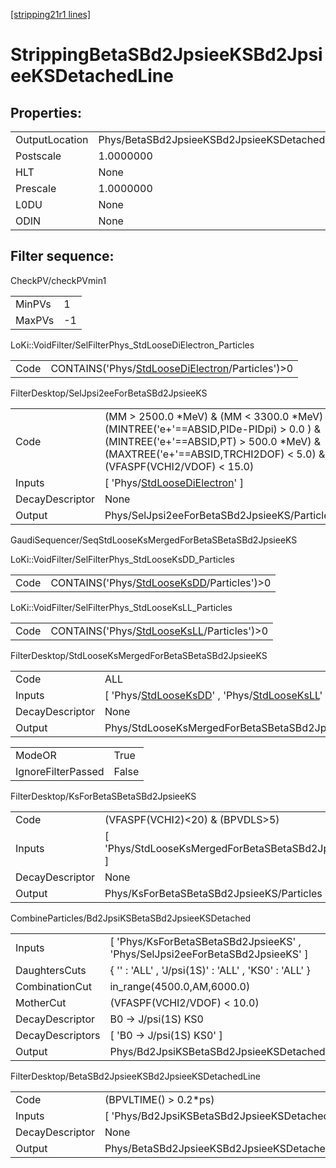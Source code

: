 [[stripping21r1 lines]](./stripping21r1-index)

# StrippingBetaSBd2JpsieeKSBd2JpsieeKSDetachedLine

## Properties:

|                |                                                        |
|----------------|--------------------------------------------------------|
| OutputLocation | Phys/BetaSBd2JpsieeKSBd2JpsieeKSDetachedLine/Particles |
| Postscale      | 1.0000000                                              |
| HLT            | None                                                   |
| Prescale       | 1.0000000                                              |
| L0DU           | None                                                   |
| ODIN           | None                                                   |

## Filter sequence:

CheckPV/checkPVmin1

|        |     |
|--------|-----|
| MinPVs | 1   |
| MaxPVs | -1  |

LoKi::VoidFilter/SelFilterPhys_StdLooseDiElectron_Particles

|      |                                                                                                        |
|------|--------------------------------------------------------------------------------------------------------|
| Code | CONTAINS('Phys/[StdLooseDiElectron](./stripping21r1-commonparticles-stdloosedielectron)/Particles')\>0 |

FilterDesktop/SelJpsi2eeForBetaSBd2JpsieeKS

|                 |                                                                                                                                                                                                             |
|-----------------|-------------------------------------------------------------------------------------------------------------------------------------------------------------------------------------------------------------|
| Code            | (MM \> 2500.0 \*MeV) & (MM \< 3300.0 \*MeV) & (MINTREE('e+'==ABSID,PIDe-PIDpi) \> 0.0 ) & (MINTREE('e+'==ABSID,PT) \> 500.0 \*MeV) & (MAXTREE('e+'==ABSID,TRCHI2DOF) \< 5.0) & (VFASPF(VCHI2/VDOF) \< 15.0) |
| Inputs          | [ 'Phys/[StdLooseDiElectron](./stripping21r1-commonparticles-stdloosedielectron)' ]                                                                                                                       |
| DecayDescriptor | None                                                                                                                                                                                                        |
| Output          | Phys/SelJpsi2eeForBetaSBd2JpsieeKS/Particles                                                                                                                                                                |

GaudiSequencer/SeqStdLooseKsMergedForBetaSBetaSBd2JpsieeKS

LoKi::VoidFilter/SelFilterPhys_StdLooseKsDD_Particles

|      |                                                                                            |
|------|--------------------------------------------------------------------------------------------|
| Code | CONTAINS('Phys/[StdLooseKsDD](./stripping21r1-commonparticles-stdlooseksdd)/Particles')\>0 |

LoKi::VoidFilter/SelFilterPhys_StdLooseKsLL_Particles

|      |                                                                                            |
|------|--------------------------------------------------------------------------------------------|
| Code | CONTAINS('Phys/[StdLooseKsLL](./stripping21r1-commonparticles-stdlooseksll)/Particles')\>0 |

FilterDesktop/StdLooseKsMergedForBetaSBetaSBd2JpsieeKS

|                 |                                                                                                                                                 |
|-----------------|-------------------------------------------------------------------------------------------------------------------------------------------------|
| Code            | ALL                                                                                                                                             |
| Inputs          | [ 'Phys/[StdLooseKsDD](./stripping21r1-commonparticles-stdlooseksdd)' , 'Phys/[StdLooseKsLL](./stripping21r1-commonparticles-stdlooseksll)' ] |
| DecayDescriptor | None                                                                                                                                            |
| Output          | Phys/StdLooseKsMergedForBetaSBetaSBd2JpsieeKS/Particles                                                                                         |

|                    |       |
|--------------------|-------|
| ModeOR             | True  |
| IgnoreFilterPassed | False |

FilterDesktop/KsForBetaSBetaSBd2JpsieeKS

|                 |                                                       |
|-----------------|-------------------------------------------------------|
| Code            | (VFASPF(VCHI2)\<20) & (BPVDLS\>5)                     |
| Inputs          | [ 'Phys/StdLooseKsMergedForBetaSBetaSBd2JpsieeKS' ] |
| DecayDescriptor | None                                                  |
| Output          | Phys/KsForBetaSBetaSBd2JpsieeKS/Particles             |

CombineParticles/Bd2JpsiKSBetaSBd2JpsieeKSDetached

|                  |                                                                                |
|------------------|--------------------------------------------------------------------------------|
| Inputs           | [ 'Phys/KsForBetaSBetaSBd2JpsieeKS' , 'Phys/SelJpsi2eeForBetaSBd2JpsieeKS' ] |
| DaughtersCuts    | { '' : 'ALL' , 'J/psi(1S)' : 'ALL' , 'KS0' : 'ALL' }                           |
| CombinationCut   | in_range(4500.0,AM,6000.0)                                                     |
| MotherCut        | (VFASPF(VCHI2/VDOF) \< 10.0)                                                   |
| DecayDescriptor  | B0 -\> J/psi(1S) KS0                                                           |
| DecayDescriptors | [ 'B0 -\> J/psi(1S) KS0' ]                                                   |
| Output           | Phys/Bd2JpsiKSBetaSBd2JpsieeKSDetached/Particles                               |

FilterDesktop/BetaSBd2JpsieeKSBd2JpsieeKSDetachedLine

|                 |                                                        |
|-----------------|--------------------------------------------------------|
| Code            | (BPVLTIME() \> 0.2\*ps)                                |
| Inputs          | [ 'Phys/Bd2JpsiKSBetaSBd2JpsieeKSDetached' ]         |
| DecayDescriptor | None                                                   |
| Output          | Phys/BetaSBd2JpsieeKSBd2JpsieeKSDetachedLine/Particles |
